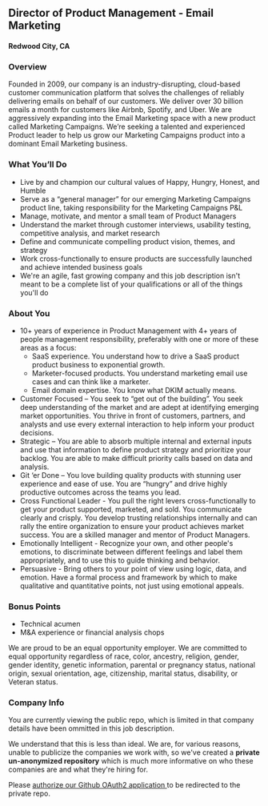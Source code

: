 ## Director of Product Management - Email Marketing
#### Redwood City, CA

### Overview
Founded in 2009, our company is an industry-disrupting, cloud-based customer communication platform that solves the challenges of reliably delivering emails on behalf of our customers. We deliver over 30 billion emails a month for customers like Airbnb, Spotify, and Uber.
We are aggressively expanding into the Email Marketing space with a new product called Marketing Campaigns.  We’re seeking a talented and experienced Product leader to help us grow our Marketing Campaigns product into a dominant Email Marketing business.

### What You’ll Do
+ Live by and champion our cultural values of Happy, Hungry, Honest, and Humble
+ Serve as a “general manager” for our emerging Marketing Campaigns product line, taking responsibility for the Marketing Campaigns P&L
+ Manage, motivate, and mentor a small team of Product Managers
+ Understand the market through customer interviews, usability testing, competitive analysis, and market research
+ Define and communicate compelling product vision, themes, and strategy
+ Work cross-functionally to ensure products are successfully launched and achieve intended business goals
+ We're an agile, fast growing company and this job description isn't meant to be a complete list of your qualifications or all of the things you'll do

### About You
+ 10+ years of experience in Product Management with 4+ years of people management responsibility, preferably with one or more of these areas as a focus:
  + SaaS experience.  You understand how to drive a SaaS product product business to exponential growth.
  + Marketer-focused products.  You understand marketing email use cases and can think like a marketer.
  + Email domain expertise.  You know what DKIM actually means.
+ Customer Focused – You seek to “get out of the building”.  You seek deep understanding of the market and are adept at identifying emerging market opportunities.   You thrive in front of customers, partners, and analysts and use every external interaction to help inform your product decisions.
+ Strategic – You are able to absorb multiple internal and external inputs and use that information to define product strategy and prioritize your backlog.  You are able to make difficult priority calls based on data and analysis.
+ Git ‘er Done – You love building quality products with stunning user experience and ease of use.  You are “hungry” and drive highly productive outcomes across the teams you lead.  
+ Cross Functional Leader - You pull the right levers cross-functionally to get your product supported, marketed, and sold.  You communicate clearly and crisply.  You develop trusting relationships internally and can rally the entire organization to ensure your product achieves market success.  You are a skilled manager and mentor of Product Managers.
+ Emotionally Intelligent - Recognize your own, and other people's emotions, to discriminate between different feelings and label them appropriately, and to use this to guide thinking and behavior.
+ Persuasive - Bring others to your point of view using logic, data, and emotion. Have a formal process and framework by which to make qualitative and quantitative points, not just using emotional appeals.

### Bonus Points
+ Technical acumen
+ M&A experience or financial analysis chops

We are proud to be an equal opportunity employer. We are committed to equal opportunity regardless of race, color, ancestry, religion, gender, gender identity, genetic information, parental or pregnancy status, national origin, sexual orientation, age, citizenship, marital status, disability, or Veteran status.

### Company Info
You are currently viewing the public repo, which is limited in that company details have been ommitted in this job description.  
    
We understand that this is less than ideal.  We are, for various reasons, unable to publicize the companies we work with, so we've
created a **private un-anonymized repository** which is much more informative on who these companies are and what they're hiring for.  
    
Please [authorize our Github OAuth2 application ](http://localhost:3000/users/auth/github?job_id=u2vuzgdyawq-director-of-pm-mcam) to be redirected to the private repo.
